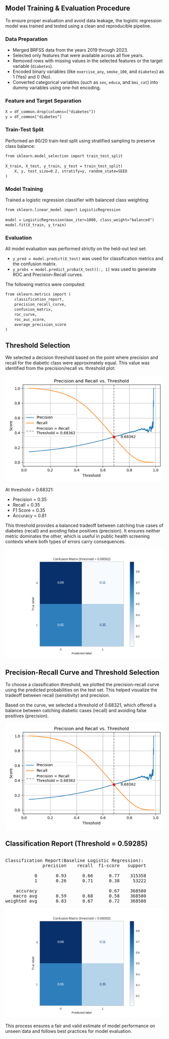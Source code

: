## Model Training & Evaluation Procedure

To ensure proper evaluation and avoid data leakage, the logistic regression model was trained and tested using a clean and reproducible pipeline.

### Data Preparation

- Merged BRFSS data from the years 2019 through 2023.
- Selected only features that were available across all five years.
- Removed rows with missing values in the selected features or the target variable (`diabetes`).
- Encoded binary variables (like `exercise_any`, `smoke_100`, and `diabetes`) as 1 (Yes) and 0 (No).
- Converted categorical variables (such as `sex`, `educa`, and `bmi_cat`) into dummy variables using one-hot encoding.

### Feature and Target Separation

    X = df_common.drop(columns=["diabetes"])
    y = df_common["diabetes"]

### Train-Test Split

Performed an 80/20 train-test split using stratified sampling to preserve class balance:

    from sklearn.model_selection import train_test_split

    X_train, X_test, y_train, y_test = train_test_split(
        X, y, test_size=0.2, stratify=y, random_state=SEED
    )

### Model Training

Trained a logistic regression classifier with balanced class weighting:

    from sklearn.linear_model import LogisticRegression

    model = LogisticRegression(max_iter=1000, class_weight="balanced")
    model.fit(X_train, y_train)

### Evaluation

All model evaluation was performed strictly on the held-out test set:

- `y_pred = model.predict(X_test)` was used for classification metrics and the confusion matrix.
- `y_probs = model.predict_proba(X_test)[:, 1]` was used to generate ROC and Precision-Recall curves.

The following metrics were computed:

    from sklearn.metrics import (
        classification_report,
        precision_recall_curve,
        confusion_matrix,
        roc_curve,
        roc_auc_score,
        average_precision_score
    )

## Threshold Selection

We selected a decision threshold based on the point where precision and recall for the diabetic class were approximately equal. This value was identified from the precision/recall vs. threshold plot:

![Precision vs. Recall vs. Threshold](../reports/logistic_threshold_crosspoint.png)

At threshold = 0.68321:

- Precision = 0.35
- Recall = 0.35
- F1 Score = 0.35
- Accuracy = 0.81

This threshold provides a balanced tradeoff between catching true cases of diabetes (recall) and avoiding false positives (precision). It ensures neither metric dominates the other, which is useful in public health screening contexts where both types of errors carry consequences.

![Confusion Matrix](../reports/logistic_confusion_matrix.png)





## Precision-Recall Curve and Threshold Selection

To choose a classification threshold, we plotted the precision-recall curve using the predicted probabilities on the test set. This helped visualize the tradeoff between recall (sensitivity) and precision.

Based on the curve, we selected a threshold of 0.68321, which offered a balance between catching diabetic cases (recall) and avoiding false positives (precision).

![Precision-Recall Curve](../reports/logistic_threshold_crosspoint.png)

## Classification Report (Threshold = 0.59285)

<pre> 
Classification Report(Baseline Logistic Regression):
              precision    recall  f1-score   support

           0       0.93      0.66      0.77    315358
           1       0.26      0.71      0.38     53222

    accuracy                           0.67    368580
   macro avg       0.59      0.68      0.58    368580
weighted avg       0.83      0.67      0.72    368580
</pre>

![Confusion Matrix](../reports/logistic_confusion_matrix.png)

This process ensures a fair and valid estimate of model performance on unseen data and follows best practices for model evaluation.